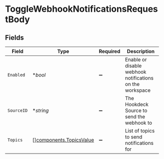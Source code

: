 # ToggleWebhookNotificationsRequestBody


## Fields

| Field                                                              | Type                                                               | Required                                                           | Description                                                        |
| ------------------------------------------------------------------ | ------------------------------------------------------------------ | ------------------------------------------------------------------ | ------------------------------------------------------------------ |
| `Enabled`                                                          | **bool*                                                            | :heavy_minus_sign:                                                 | Enable or disable webhook notifications on the workspace           |
| `SourceID`                                                         | **string*                                                          | :heavy_minus_sign:                                                 | The Hookdeck Source to send the webhook to                         |
| `Topics`                                                           | [][components.TopicsValue](../../models/components/topicsvalue.md) | :heavy_minus_sign:                                                 | List of topics to send notifications for                           |